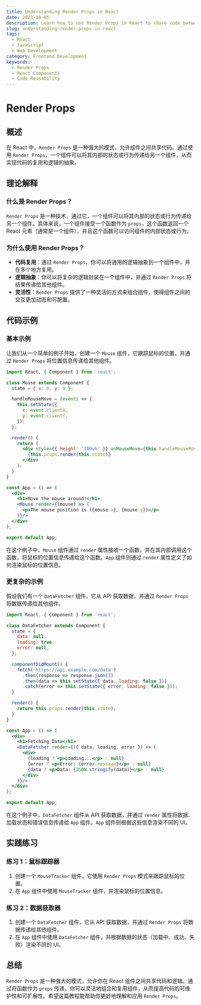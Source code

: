 ```yaml
---
title: Understanding Render Props in React
date: 2023-10-05
description: Learn how to use Render Props in React to share code between components, enhancing reusability and flexibility in your applications.
slug: understanding-render-props-in-react
tags:
  - React
  - JavaScript
  - Web Development
category: Frontend Development
keywords:
  - Render Props
  - React Components
  - Code Reusability
---
```


# Render Props

## 概述

在 React 中，`Render Props` 是一种强大的模式，允许组件之间共享代码。通过使用 `Render Props`，一个组件可以将其内部的状态或行为传递给另一个组件，从而实现代码的复用和逻辑的抽象。

## 理论解释

### 什么是 Render Props？

`Render Props` 是一种技术，通过它，一个组件可以将其内部的状态或行为传递给另一个组件。具体来说，一个组件接受一个函数作为 `props`，这个函数返回一个 React 元素（通常是一个组件），并且这个函数可以访问组件的内部状态或行为。

### 为什么使用 Render Props？

- **代码复用**：通过 `Render Props`，你可以将通用的逻辑抽象到一个组件中，并在多个地方复用。
- **逻辑抽象**：你可以将复杂的逻辑封装在一个组件中，并通过 `Render Props` 将结果传递给其他组件。
- **灵活性**：`Render Props` 提供了一种灵活的方式来组合组件，使得组件之间的交互更加动态和可配置。

## 代码示例

### 基本示例

让我们从一个简单的例子开始，创建一个 `Mouse` 组件，它跟踪鼠标的位置，并通过 `Render Props` 将位置信息传递给其他组件。

```jsx
import React, { Component } from 'react';

class Mouse extends Component {
  state = { x: 0, y: 0 };

  handleMouseMove = (event) => {
    this.setState({
      x: event.clientX,
      y: event.clientY,
    });
  };

  render() {
    return (
      <div style={{ height: '100vh' }} onMouseMove={this.handleMouseMove}>
        {this.props.render(this.state)}
      </div>
    );
  }
}

const App = () => (
  <div>
    <h1>Move the mouse around!</h1>
    <Mouse render={(mouse) => (
      <p>The mouse position is ({mouse.x}, {mouse.y})</p>
    )}/>
  </div>
);

export default App;
```

在这个例子中，`Mouse` 组件通过 `render` 属性接收一个函数，并在其内部调用这个函数，将鼠标的位置信息传递给这个函数。`App` 组件则通过 `render` 属性定义了如何渲染鼠标的位置信息。

### 更复杂的示例

假设我们有一个 `DataFetcher` 组件，它从 API 获取数据，并通过 `Render Props` 将数据传递给其他组件。

```jsx
import React, { Component } from 'react';

class DataFetcher extends Component {
  state = {
    data: null,
    loading: true,
    error: null,
  };

  componentDidMount() {
    fetch('https://api.example.com/data')
      .then(response => response.json())
      .then(data => this.setState({ data, loading: false }))
      .catch(error => this.setState({ error, loading: false }));
  }

  render() {
    return this.props.render(this.state);
  }
}

const App = () => (
  <div>
    <h1>Fetching Data</h1>
    <DataFetcher render={({ data, loading, error }) => (
      <div>
        {loading ? <p>Loading...</p> : null}
        {error ? <p>Error: {error.message}</p> : null}
        {data ? <p>Data: {JSON.stringify(data)}</p> : null}
      </div>
    )}/>
  </div>
);

export default App;
```

在这个例子中，`DataFetcher` 组件从 API 获取数据，并通过 `render` 属性将数据、加载状态和错误信息传递给 `App` 组件。`App` 组件则根据这些信息渲染不同的 UI。

## 实践练习

### 练习 1：鼠标跟踪器

1. 创建一个 `MouseTracker` 组件，它使用 `Render Props` 模式来跟踪鼠标的位置。
2. 在 `App` 组件中使用 `MouseTracker` 组件，并渲染鼠标的位置信息。

### 练习 2：数据获取器

1. 创建一个 `DataFetcher` 组件，它从 API 获取数据，并通过 `Render Props` 将数据传递给其他组件。
2. 在 `App` 组件中使用 `DataFetcher` 组件，并根据数据的状态（加载中、成功、失败）渲染不同的 UI。

## 总结

`Render Props` 是一种强大的模式，允许你在 React 组件之间共享代码和逻辑。通过将函数作为 `props` 传递，你可以灵活地组合和复用组件，从而提高代码的可维护性和可扩展性。希望这篇教程能帮助你更好地理解和应用 `Render Props`。
